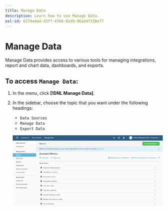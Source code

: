 ```yaml
---
title: Manage Data
description: Learn how to use Manage Data.
exl-id: 6274eda4-d3ff-47b6-81d9-06ad4f150ef7
---
```

# Manage Data

Manage Data provides access to various tools for managing integrations, report and chart data, dashboards, and exports.

## To access `Manage Data`:

1. In the menu, click **[!DNL Manage Data]**.

1. In the sidebar, choose the topic that you want under the following headings:

    * `Data Sources`
    * `Manage Data`
    * `Export Data`

    ![Manage Data](../../assets/magento-bi-manage-data.png)<!--{: .zoom}-->

